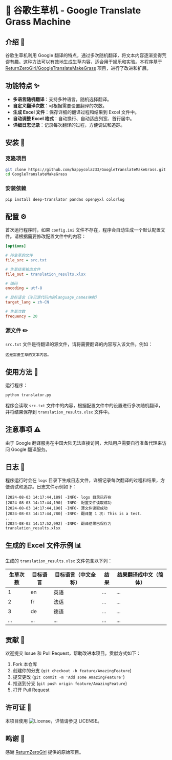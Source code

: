 # 🌿 谷歌生草机 - Google Translate Grass Machine

## 介绍 📖

谷歌生草机利用 Google 翻译的特点，通过多次随机翻译，将文本内容逐渐变得荒谬有趣。这种方法可以有效地生成生草内容，适合用于娱乐和实验。本程序基于 [ReturnZeroGirl/GoogleTranslateMakeGrass](https://github.com/ReturnZeroGirl/GoogleTranslateMakeGrass) 项目，进行了改进和扩展。

## 功能特点 ✨

- **多语言随机翻译**：支持多种语言，随机选择翻译。
- **自定义翻译次数**：可根据需要设置翻译的次数。
- **生成 Excel 文件**：保存详细的翻译过程和结果到 Excel 文件中。
- **自动调整 Excel 格式**：自动换行、自动适应列宽、首行居中。
- **详细日志记录**：记录每次翻译的过程，方便调试和追踪。

## 安装 🔧

### 克隆项目

```sh
git clone https://github.com/happycola233/GoogleTranslateMakeGrass.git
cd GoogleTranslateMakeGrass
```

### 安装依赖

```sh
pip install deep-translator pandas openpyxl colorlog
```

## 配置 ⚙️

首次运行程序时，如果 `config.ini` 文件不存在，程序会自动生成一个默认配置文件。请根据需要修改配置文件中的内容：

```ini
[options]

# 待生草的文件
file_src = src.txt

# 生草结果输出文件
file_out = translation_results.xlsx 

# 编码
encoding = utf-8

# 目标语言（详见源代码内的language_names映射）
target_lang = zh-CN

# 生草次数
frequency = 20
```

### 源文件 ✏️

`src.txt` 文件是待翻译的源文件，请将需要翻译的内容写入该文件。例如：

```
这是需要生草的文本内容。
```

## 使用方法 🚀

运行程序：

```sh
python translator.py
```

程序会读取 `src.txt` 文件中的内容，根据配置文件中的设置进行多次随机翻译，并将结果保存到 `translation_results.xlsx` 文件中。

## 注意事项 ⚠️

由于 Google 翻译服务在中国大陆无法直接访问，大陆用户需要自行准备代理来访问 Google 翻译服务。

## 日志 📜

程序运行时会在 `logs` 目录下生成日志文件，详细记录每次翻译的过程和结果，方便调试和追踪。日志文件示例如下：

```
[2024-08-03 14:17:44,189] -INFO- logs 目录已存在
[2024-08-03 14:17:44,190] -INFO- 配置文件读取成功
[2024-08-03 14:17:44,190] -INFO- 源文件读取成功
[2024-08-03 14:17:44,780] -INFO- 翻译第 1 次: This is a test.
...
[2024-08-03 14:17:52,992] -INFO- 翻译结果已保存为 translation_results.xlsx
```

## 生成的 Excel 文件示例 📊

生成的 `translation_results.xlsx` 文件包含以下列：

| 生草次数 | 目标语言 | 目标语言（中文全称） | 结果 | 结果翻译成中文（简体） |
| -------- | -------- | ------------------- | ---- | --------------------- |
| 1        | en       | 英语                | ...  | ...                   |
| 2        | fr       | 法语                | ...  | ...                   |
| 3        | de       | 德语                | ...  | ...                   |
| ...      | ...      | ...                 | ...  | ...                   |

## 贡献 🤝

欢迎提交 Issue 和 Pull Request，帮助改进本项目。贡献方式如下：

1. Fork 本仓库
2. 创建你的分支 (`git checkout -b feature/AmazingFeature`)
3. 提交更改 (`git commit -m 'Add some AmazingFeature'`)
4. 推送到分支 (`git push origin feature/AmazingFeature`)
5. 打开 Pull Request

## 许可证 📝

本项目使用 ![License](https://img.shields.io/badge/license-MIT-blue.svg)，详情请参见 LICENSE。

## 鸣谢 🙏

感谢 [ReturnZeroGirl](https://github.com/ReturnZeroGirl) 提供的原始项目。
